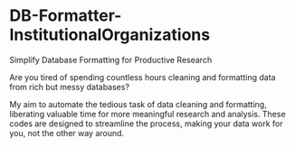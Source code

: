 # DB-Formatter-InstitutionalOrganizations
Simplify Database Formatting for Productive Research

Are you tired of spending countless hours cleaning and formatting data from rich but messy databases?

My aim to automate the tedious task of data cleaning and formatting, liberating valuable time for more meaningful research and analysis. These codes are designed to streamline the process, making your data work for you, not the other way around.







